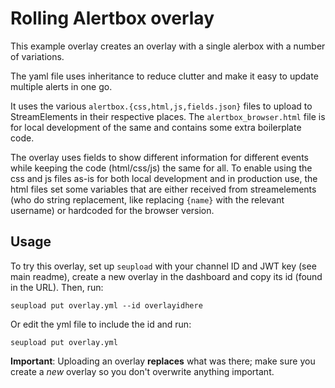 # Rolling Alertbox overlay

This example overlay creates an overlay with a single alerbox with a number of variations.

The yaml file uses inheritance to reduce clutter and make it easy to update multiple alerts in one go.

It uses the various `alertbox.{css,html,js,fields.json}` files to upload to StreamElements in their respective places. The `alertbox_browser.html` file is for local development of the same and contains some extra boilerplate code.

The overlay uses fields to show different information for different events while keeping the code (html/css/js) the same for all. To enable using the css and js files as-is for both local development and in production use, the html files set some variables that are either received from streamelements (who do string replacement, like replacing `{name}` with the relevant username) or hardcoded for the browser version.

## Usage

To try this overlay, set up `seupload` with your channel ID and JWT key (see main readme), create a new overlay in the dashboard and copy its id (found in the URL). Then, run:

`seupload put overlay.yml --id overlayidhere`

Or edit the yml file to include the id and run:

`seupload put overlay.yml`

**Important**: Uploading an overlay **replaces** what was there; make sure you create a *new* overlay so you don't overwrite anything important.
